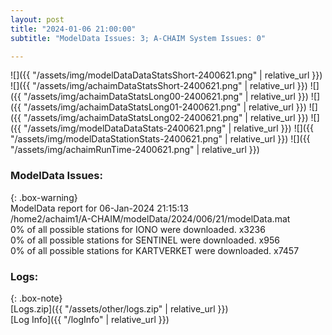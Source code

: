 ```yaml
---
layout: post
title: "2024-01-06 21:00:00"
subtitle: "ModelData Issues: 3; A-CHAIM System Issues: 0"

---
```


![]({{ "/assets/img/modelDataDataStatsShort-2400621.png" | relative_url }})
![]({{ "/assets/img/achaimDataStatsShort-2400621.png" | relative_url }})
![]({{ "/assets/img/achaimDataStatsLong00-2400621.png" | relative_url }})
![]({{ "/assets/img/achaimDataStatsLong01-2400621.png" | relative_url }})
![]({{ "/assets/img/achaimDataStatsLong02-2400621.png" | relative_url }})
![]({{ "/assets/img/modelDataDataStats-2400621.png" | relative_url }})
![]({{ "/assets/img/modelDataStationStats-2400621.png" | relative_url }})
![]({{ "/assets/img/achaimRunTime-2400621.png" | relative_url }})


### ModelData Issues:  
  
{: .box-warning}  
 ModelData report for 06-Jan-2024 21:15:13   
 /home2/achaim1/A-CHAIM/modelData/2024/006/21/modelData.mat   
 0% of all possible stations for IONO were downloaded. x3236   
 0% of all possible stations for SENTINEL were downloaded. x956   
 0% of all possible stations for KARTVERKET were downloaded. x7457   
  


### Logs:  
  
{: .box-note}  
[Logs.zip]({{ "/assets/other/logs.zip" | relative_url }})  
[Log Info]({{ "/logInfo" | relative_url }})  
